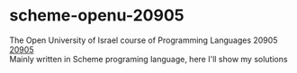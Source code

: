 # scheme-openu-20905
The Open University of Israel course of Programming Languages 20905 [20905](https://www-e.openu.ac.il/courses/20905.htm)    
Mainly written in Scheme programing language, here I'll show my solutions